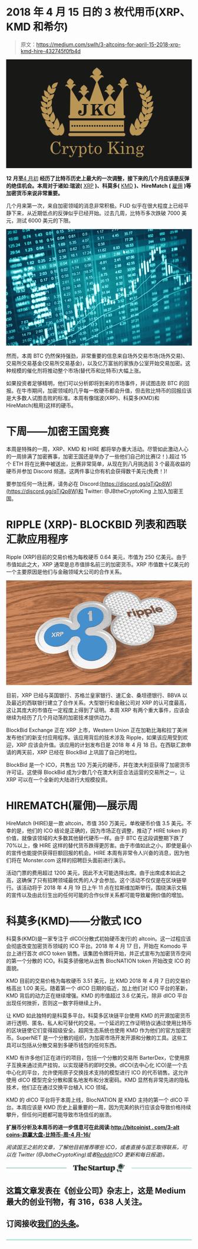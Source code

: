 # 2018 年 4 月 15 日的 3 枚代用币(XRP、KMD 和希尔)

> 原文：<https://medium.com/swlh/3-altcoins-for-april-15-2018-xrp-kmd-hire-432745f0fb4d>

![](img/5b3cdc7d8b36af6d77d013b23b7fcd36.png)

**12 月至**[4 月初](http://bitcoinist.com/4-altcoins-major-events-week-april-7-2018-iost-xes-kmd-prl/) **经历了比特币历史上最大的一次调整，接下来的几个月应该是反弹的绝佳机会。本周对于诸如:瑞波(** [XRP](https://coinmarketcap.com/currencies/ripple/) **)、科莫多(** [KMD](https://coinmarketcap.com/currencies/komodo/) **)、HireMatch (** [雇佣](https://coinmarketcap.com/currencies/hirematch/) **)等加密货币来说非常重要。**

几个月来第一次，来自加密领域的消息非常积极。FUD 似乎在很大程度上已经平静下来，从近期低点的反弹似乎已经开始。过去几周，比特币多次跌破 7000 美元，测试 6000 美元的下限。

![](img/eeae2208060ac3fba1cad69b5087d864.png)

然而，本周 BTC 仍然保持强劲，非常重要的信息来自场外交易市场(场外交易)、交易所交易基金(交易所交易基金)，以及亿万富翁的家族办公室开始交易加密。这种规模的催化剂将推动整个市场(替代币和比特币)大幅上涨。

如果投资者足够精明，他们可以分析即将到来的市场事件，并试图击败 BTC 的回报。在牛市期间，加密领域的几乎每一枚硬币都会升值，但击败比特币的回报应该是大多数人试图击败的标准。本周有像瑞波(XRP)、科莫多(KMD)和 HireMatch(租用)这样的硬币。

# 下周——加密王国竞赛

本周是特殊的一周，XRP、KMD 和 HIRE 都将举办重大活动。尽管如此激动人心的一周排满了加密赛事，加密王国还是举办了一些他们自己的比赛(2！).超过 15 个 ETH 将在比赛中被送出，比赛非常简单，从现在到八月挑选前 3 个最高收益的硬币并参加 Discord 频道。这两件事让你有机会获得数千美元(免费！)!

要参加任何一场比赛，请务必在 Discord:[https://discord.gg/qTjQp8W](https://discord.gg/qTjQp8W)和 Twitter: @JBtheCryptoKing 上加入加密王国。

# RIPPLE (XRP)- BLOCKBID 列表和西联汇款应用程序

Ripple (XRP)目前的交易价格为每枚硬币 0.64 美元，市值为 250 亿美元。由于市值如此之大，XRP 通常是总市值排名前三的加密货币。XRP 市值数十亿美元的一个主要原因是他们与金融领域大公司的合作关系。

![](img/1253c9b1c40456c682921ee5d5974f0f.png)

目前，XRP 已经与英国银行、苏格兰皇家银行、速汇金、桑坦德银行、BBVA 以及最近的西联银行建立了合作关系。大型银行和金融公司对 XRP 的认可度最高，这让其庞大的市值在一定程度上得到了证明。本周 XRP 有两个重大事件，应该会继续为经历了几个月动荡的加密技术提供动力。

BlockBid Exchange 正在 XRP 上市，Western Union 正在加勒比海和拉丁美洲发布他们的新支付应用程序。该应用背后的技术涉及 Ripple，如果该应用受到欢迎，XRP 应该会升值。该应用的计划发布日是 2018 年 4 月 18 日。在西联汇款申请的两天前，XRP 已经在 BlockBid 上巩固了自己的地位。

BlockBid 是一个 ICO，共售出 120 万美元的硬币，并在澳大利亚获得了加密货币许可证。这使得 BlockBid 成为少数几个在澳大利亚合法运营的交易所之一，让 XRP 可以在一个全新的大陆进行大规模投资。

# HIREMATCH(雇佣)—展示周

HireMatch (HIRE)是一款 altcoin，市值 350 万美元，单枚硬币价值 3.5 美元。不幸的是，他们的 ICO 结论是正确的，因为市场正在调整，推动了 HIRE token 的价值，就像该领域的大多数其他替代硬币一样。由于 BTC 在这段调整期下跌了 70%以上，像 HIRE 这样的替代货币跌得更厉害。由于市值如此之小，即使是最小的宣传也能提供获得巨额回报的机会。HIRE 本周有非常令人兴奋的消息，因为他们将在 Monster.com 这样的招聘巨头面前进行演示。

活动门票的费用超过 1200 美元，因此不太可能选择出席。由于出席成本如此之高，这确保了只有招聘领域最优秀的人才会参加。这个活动不仅仅是在区块链举行。该活动将于 2018 年 4 月 19 日上午 11 点在拉斯维加斯举行。围绕演示文稿的宣传以及由此衍生出的任何可能的合作伙伴关系都可能导致雇佣价值的增加。

# 科莫多(KMD)——分散式 ICO

科莫多(KMD)是一家专注于 dICO(分散式初始硬币发行)的 altcoin。这一过程应该会彻底改变加密货币领域的 ICO 平台。2018 年 4 月 17 日，开始在 Komodo 平台上进行首次 dICO token 销售。该集团令牌将开始，并正式宣布为加密货币空间的第一个分散的 ICO。科莫多骄傲地从出售 BlocNATION token 开始改变 ICO 的面貌。

KMD 目前的交易价格为每枚硬币 3.51 美元，比 KMD 2018 年 4 月 7 日的交易价格高出 1.00 美元。随着第一个 dICO 日期的临近，加上他们对 ICO 平台的革新，KMD 背后的动力正在继续增强。KMD 的市值超过 3.6 亿美元，除非 dICO 平台出现任何挫折，否则这一数字将继续上升。

让 KMD 如此独特的是科莫多平台。科莫多区块链平台使用 KMD 的开源加密货币进行透明、匿名、私人和可替代的交易。一个延迟的工作证明协议通过使用比特币的区块链使它们变得超级安全。超网生态系统也使用 KMD 作为他们的官方加密货币。SuperNET 是一个分散的组织，为加密市场开发开源和分散的工具。这些工具可以包括从分散交易到多硬币钱包的任何东西。

KMD 有许多他们正在进行的项目，包括一个分散的交易所 BarterDex，它使用原子互换来通过资产挂钩，以实现硬币的即时交换。dICO(去中心化 ICO)是一个去中心化的平台，允许使用原子交换技术支持的模型进行 ICO 的代币销售。这允许使用 dICO 模型完全分散和匿名地发布和分发密码。KMD 显然有非常先进的隐私技术，他们正在通过交换平台植入 ICO 领域。

KMD 的 dICO 平台将于本周上线，BlocNATION 是 KMD 主持的第一个 dICO 平台。本周应该是 KMD 历史上最重要的一周，因为完美的执行应该会导致价格持续攀升，但任何问题都可能导致市场信任的崩溃。

**扩展币分析及本周币的进一步信息可在此阅读:**[**http://bitcoinist . com/3-alt coins-跑赢大盘-比特币-周-4 月-16/**](http://bitcoinist.com/3-altcoins-outperform-bitcoin-week-april-16/)

*阅读国王之前的文章，了解他目前推荐哪些 ICO，或者直接与国王取得联系，可以在 Twitter (@JbtheCryptoKing)或者*[*Reddit*](https://redd.it/81hj5q)*(ICO 更新和每日报道)。*

[![](img/308a8d84fb9b2fab43d66c117fcc4bb4.png)](https://medium.com/swlh)

## 这篇文章发表在《创业公司》杂志上，这是 Medium 最大的创业刊物，有 316，638 人关注。

## 订阅接收[我们的头条](http://growthsupply.com/the-startup-newsletter/)。

[![](img/b0164736ea17a63403e660de5dedf91a.png)](https://medium.com/swlh)
